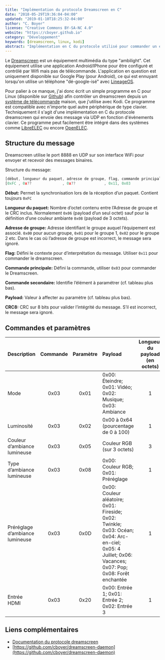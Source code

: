 ```yaml
---
title: "Implémentation du protocole Dreamscreen en C"
date: "2018-05-29T19:36:04-04:00"
updated: "2019-01-10T18:25:32-04:00"
author: "C. Boyer"
license: "Creative Commons BY-SA-NC 4.0"
website: "https://cboyer.github.io"
category: "Développement"
keywords: [dreamscreen, linux, kodi]
abstract: "Implémentation en C du protocole utilisé pour commander un équipement Dreamscreen."
---
```


Le [Dreamscreen](https://www.dreamscreentv.com) est un équipement multimédia du type "ambilight". Cet équipement utilise une application Android/IPhone pour être configuré et contrôlé par Wifi mais pas de télécommande. L'application en question est uniquement disponible sur Google Play (pour Android), ce qui est ennuyant lorsqu'on utilise un téléphone "dé-google-isé" avec [LineageOS](https://www.lineageos.org).

Pour palier à ce manque, j'ai donc écrit un simple programme en C pour Linux (disponible sur [Github](https://github.com/cboyer/dreamscreen-daemon)) afin contrôler un dreamscreen depuis un [système de télécommande](../../electronique/recepteur-infrarouge-usb-atmega32u4/index.html) maison, que j'utilise avec Kodi. Ce programme est compatible avec n'importe quel autre périphérique de type clavier.
Techniquement il s'agit d'une implémentation en C du protocole dreamscreen qui envoie des message via UDP en fonction d'évènements clavier.
Ce programme peut facilement être intégré dans des systèmes comme [LibreELEC](https://libreelec.tv) ou encore [OpenELEC](https://openelec.tv).


## Structure du message

Dreamscreen utilise le port 8888 en UDP sur son interface WiFi pour envoyer et recevoir des messages binaires.

Structure du message:
```Javascript
[début, longueur du paquet, adresse de groupe, flag, commande principale, commande secondaire, payload (1 à 3 octets), CRC8]
[0xFC , 0x??              , 0x??             , 0x11, 0x03               , 0x??               , [0x??, 0x??, 0x??]    , 0x??]
```

**Début:** Permet la synchronisation lors de la réception d’un paquet. Contient toujours `0xFC`

**Longueur du paquet:** Nombre d’octet contenu entre l’Adresse de groupe et le CRC inclus. Normalement `0x06` (payload d’un seul octet) sauf pour la définition d’une couleur ambiante `0x08` (payload de 3 octets).

**Adresse de groupe:** Adresse identifiant le groupe auquel l’équipement est associé. `0x00` pour aucun groupe, `0x01` pour le groupe 1, `0x02` pour le groupe 2 etc.
Dans le cas où l’adresse de groupe est incorrect, le message sera ignoré.

**Flag:** Défini le contexte pour d’interprétation du message. Utiliser `0x11` pour commander le dreamscreen.

**Commande principale:** Défini la commande, utiliser `0x03` pour commander le Dreamscreen.

**Commande secondaire:** Identifie l’élément à paramétrer (cf. tableau plus bas).

**Payload:** Valeur à affecter au paramètre (cf. tableau plus bas).

**CRC8:** CRC sur 8 bits pour valider l’intégrité du message. S’il est incorrect, le message sera ignoré.


## Commandes et paramètres

Description|Commande|Paramètre|Payload|Longueur du payload (en octets)
:-----|:----:|:----:|:-----|:----:
Mode|0x03|0x01|0x00: Éteindre; 0x01: Vidéo; 0x02: Musique; 0x03: Ambiance|1
Luminosité|0x03|0x02|0x00 à 0x64 (pourcentage de 0 à 100)|1
Couleur d’ambiance lumineuse|0x03|0x05|Couleur RGB (sur 3 octets)|3
Type d’ambiance lumineuse|0x03|0x08|0x00: Couleur RGB; 0x01: Préréglage|1
Préréglage d’ambiance lumineuse |0x03|0x0D|0x00: Couleur aléatoire; 0x01: Fireside; 0x02: Twinkle; 0x03: Océan; 0x04: Arc-en-ciel; 0x05: 4 Juillet; 0x06: Vacances; 0x07: Pop; 0x08: Forêt enchantée|1
Entrée HDMI|0x03|0x20|0x00: Entrée 1; 0x01: Entrée 2; 0x02: Entrée 3|1


## Liens complémentaires

 - [Documentation du protocole dreamscreen](https://planet.neeo.com/media/80x1kj/download/dreamscreen-v2-wifi-udp-protocol.pdf)
 - [https://github.com/cboyer/dreamscreen-daemon](https://github.com/cboyer/dreamscreen-daemon)
